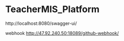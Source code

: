 # TeacherMIS_Platform
http://localhost:8080/swagger-ui/

webhook
http://47.92.240.50:18089/github-webhook/



